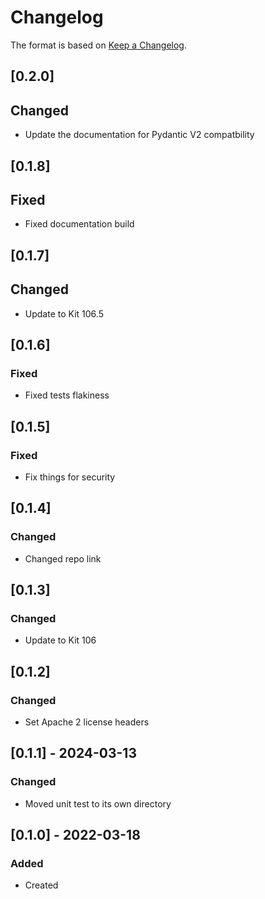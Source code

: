 # Changelog
The format is based on [Keep a Changelog](https://keepachangelog.com/en/1.0.0/).

## [0.2.0]
## Changed
- Update the documentation for Pydantic V2 compatbility

## [0.1.8]
## Fixed
- Fixed documentation build

## [0.1.7]
## Changed
- Update to Kit 106.5

## [0.1.6]
### Fixed
- Fixed tests flakiness

## [0.1.5]
### Fixed
- Fix things for security

## [0.1.4]
### Changed
- Changed repo link

## [0.1.3]
### Changed
- Update to Kit 106

## [0.1.2]
### Changed
- Set Apache 2 license headers

## [0.1.1] - 2024-03-13
### Changed
- Moved unit test to its own directory

## [0.1.0] - 2022-03-18
### Added
- Created
